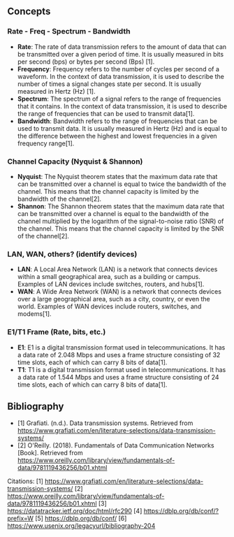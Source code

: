 ## Concepts

### Rate - Freq - Spectrum - Bandwidth
- **Rate**: The rate of data transmission refers to the amount of data that can be transmitted over a given period of time. It is usually measured in bits per second (bps) or bytes per second (Bps) [1].
- **Frequency**: Frequency refers to the number of cycles per second of a waveform. In the context of data transmission, it is used to describe the number of times a signal changes state per second. It is usually measured in Hertz (Hz) [1].
- **Spectrum**: The spectrum of a signal refers to the range of frequencies that it contains. In the context of data transmission, it is used to describe the range of frequencies that can be used to transmit data[1].
- **Bandwidth**: Bandwidth refers to the range of frequencies that can be used to transmit data. It is usually measured in Hertz (Hz) and is equal to the difference between the highest and lowest frequencies in a given frequency range[1].

### Channel Capacity (Nyquist & Shannon)
- **Nyquist**: The Nyquist theorem states that the maximum data rate that can be transmitted over a channel is equal to twice the bandwidth of the channel. This means that the channel capacity is limited by the bandwidth of the channel[2].
- **Shannon**: The Shannon theorem states that the maximum data rate that can be transmitted over a channel is equal to the bandwidth of the channel multiplied by the logarithm of the signal-to-noise ratio (SNR) of the channel. This means that the channel capacity is limited by the SNR of the channel[2].

### LAN, WAN, others? (identify devices)
- **LAN**: A Local Area Network (LAN) is a network that connects devices within a small geographical area, such as a building or campus. Examples of LAN devices include switches, routers, and hubs[1].
- **WAN**: A Wide Area Network (WAN) is a network that connects devices over a large geographical area, such as a city, country, or even the world. Examples of WAN devices include routers, switches, and modems[1].

### E1/T1 Frame (Rate, bits, etc.)
- **E1**: E1 is a digital transmission format used in telecommunications. It has a data rate of 2.048 Mbps and uses a frame structure consisting of 32 time slots, each of which can carry 8 bits of data[1].
- **T1**: T1 is a digital transmission format used in telecommunications. It has a data rate of 1.544 Mbps and uses a frame structure consisting of 24 time slots, each of which can carry 8 bits of data[1].

## Bibliography
- [1] Grafiati. (n.d.). Data transmission systems. Retrieved from https://www.grafiati.com/en/literature-selections/data-transmission-systems/
- [2] O'Reilly. (2018). Fundamentals of Data Communication Networks [Book]. Retrieved from https://www.oreilly.com/library/view/fundamentals-of-data/9781119436256/b01.xhtml

Citations:
[1] https://www.grafiati.com/en/literature-selections/data-transmission-systems/
[2] https://www.oreilly.com/library/view/fundamentals-of-data/9781119436256/b01.xhtml
[3] https://datatracker.ietf.org/doc/html/rfc290
[4] https://dblp.org/db/conf/?prefix=W
[5] https://dblp.org/db/conf/
[6] https://www.usenix.org/legacyurl/bibliography-204
